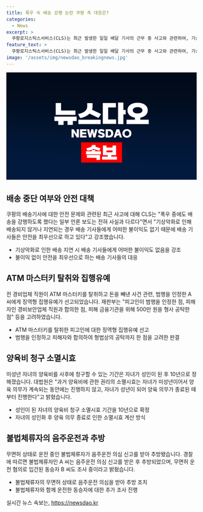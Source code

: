 ```yaml
---
title: 폭우 속 배송 강행 논란 쿠팡 측 대응은?
categories:
  - News
excerpt: >
  쿠팡로지스틱스서비스(CLS)는 최근 발생한 일일 배달 기사의 근무 중 사고와 관련하여, 기상상황에 따라 안전을 최우선으로 하고 있으며, 폭우 상황에 따라 배송 중단 등을 안내하고 있다고 밝혔다. 또한, 기상악화로 인해 배송이 지연될 경우에도 기사들에게 어떠한 불이익도 없다고 강조했으며, 고객으로부터 양해를 부탁한다고 덧붙였다. 이어서, 전직 경비업체 직원이 ATM을 이용해 돈을 빼내고 도주한 사건에서는 징역형 집행유예가 선고되었으며, 대법원은 성인이 된 자녀가 양육비를 청구할 수 있는 기간을 10년으로 제한했다. 또한, 무면허로 운전하며 음주운전 의심을 받은 불법체류자가 추방되는 사건이 발생했다.
feature_text: >
  쿠팡로지스틱스서비스(CLS)는 최근 발생한 일일 배달 기사의 근무 중 사고와 관련하여, 기상상황에 따라 안전을 최우선으로 하고 있으며, 폭우 상황에 따라 배송 중단 등을 안내하고 있다고 밝혔다. 또한, 기상악화로 인해 배송이 지연될 경우에도 기사들에게 어떠한 불이익도 없다고 강조했으며, 고객으로부터 양해를 부탁한다고 덧붙였다. 이어서, 전직 경비업체 직원이 ATM을 이용해 돈을 빼내고 도주한 사건에서는 징역형 집행유예가 선고되었으며, 대법원은 성인이 된 자녀가 양육비를 청구할 수 있는 기간을 10년으로 제한했다. 또한, 무면허로 운전하며 음주운전 의심을 받은 불법체류자가 추방되는 사건이 발생했다.
image: '/assets/img/newsdao_breakingnews.jpg'
---
```


<p><img src="/assets/img/newsdao_breakingnews.jpg" alt="ontimetimes 속보" /></p>

<h2 data-ke-size="size26">배송 중단 여부와 안전 대책</h2>

<p data-ke-size="size16">쿠팡의 배송기사에 대한 안전 문제와 관련된 최근 사고에 대해 CLS는 "폭우 중에도 배송을 강행하도록 했다는 일부 언론 보도는 전혀 사실과 다르다"면서 "기상악화로 인해 배송되지 않거나 지연되는 경우 배송 기사들에게 어떠한 불이익도 없기 때문에 배송 기사들은 안전을 최우선으로 하고 있다"고 강조했습니다.</p>

<ul>
<li>기상악화로 인한 배송 지연 시 배송 기사들에게 어떠한 불이익도 없음을 강조</li>
<li>불이익 없이 안전을 최우선으로 하는 배송 기사들의 대응</li>
</ul>

<h2 data-ke-size="size26">ATM 마스터키 탈취와 집행유예</h2>

<p data-ke-size="size16">전 경비업체 직원이 ATM 마스터키를 탈취하고 돈을 빼낸 사건 관련, 범행을 인정한 A 씨에게 징역형 집행유예가 선고되었습니다. 재판부는 "피고인이 범행을 인정한 점, 피해자인 경비보안업체 직원과 합의한 점, 피해 금융기관을 위해 500만 원을 형사 공탁한 점" 등을 고려하였습니다.</p>

<ul>
<li>ATM 마스터키를 탈취한 피고인에 대한 징역형 집행유예 선고</li>
<li>범행을 인정하고 피해자와 합의하여 형법상의 공탁까지 한 점을 고려한 판결</li>
</ul>

<h2 data-ke-size="size26">양육비 청구 소멸시효</h2>

<p data-ke-size="size16">미성년 자녀의 양육비를 사후에 청구할 수 있는 기간은 자녀가 성인이 된 후 10년으로 정해졌습니다. 대법원은 "과거 양육비에 관한 권리의 소멸시효는 자녀가 미성년이어서 양육 의무가 계속되는 동안에는 진행하지 않고, 자녀가 성년이 되어 양육 의무가 종료된 때부터 진행한다"고 밝혔습니다.</p>

<ul>
<li>성인이 된 자녀의 양육비 청구 소멸시효 기간을 10년으로 확정</li>
<li>자녀의 성인화 후 양육 의무 종료로 인한 소멸시효 계산 방식</li>
</ul>

<h2 data-ke-size="size26">불법체류자의 음주운전과 추방</h2>

<p data-ke-size="size16">무면허 상태로 운전 중인 불법체류자가 음주운전 의심 신고를 받아 추방됐습니다. 경찰에 따르면 불법체류자인 A 씨는 음주운전 의심 신고를 받은 후 추방되었으며, 무면허 운전 혐의로 입건된 동승자 B 씨도 조사 중이라고 밝혔습니다.</p>

<ul>
<li>불법체류자의 무면허 상태로 음주운전 의심을 받아 추방 조치</li>
<li>불법체류자와 함께 운전한 동승자에 대한 추가 조사 진행</li>
</ul>
실시간 뉴스 속보는, <a href="https://newsdao.kr" rel="dofollow">https://newsdao.kr</a>


